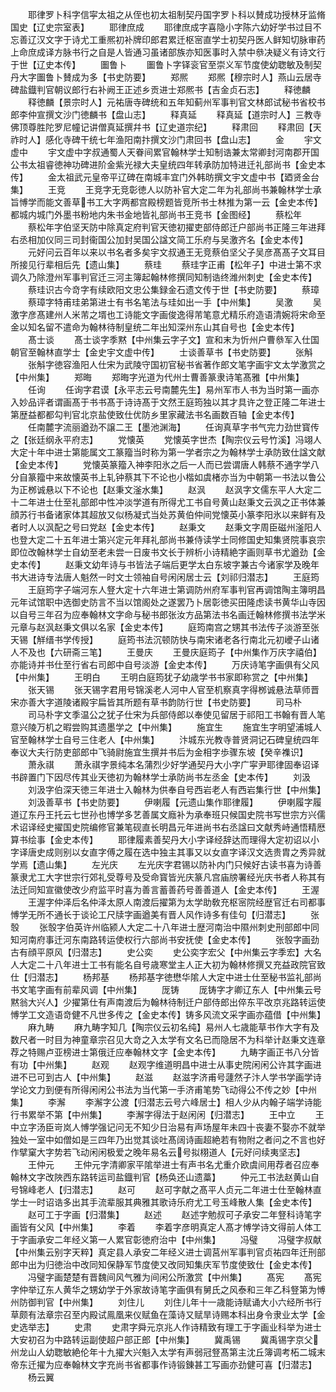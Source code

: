 <!-- { "loadSidebar": true } -->
　　耶律罗卜科字信寜太祖之从侄也初太祖制契丹国字罗卜科以賛成功授林牙监脩国史【辽史宗室表】
　　耶律庶成
　　耶律庶成字喜隐小字陈六幼好学书过目不忘善辽汉文字于诗尤工重熈初补牌印郎君累迁枢宻直学士初契丹医人鲜知切脉审药上命庶成译方脉书行之自是人皆通习虽诸部族亦知医事时入禁中叅决疑义有诗文行于世【辽史本传】
　　圗鲁卜
　　圗鲁卜字铎衮官至崇义军节度使幼聦敏及制契丹大字圗鲁卜賛成为多【书史防要】
　　郑熈
　　郑熈【穆宗时人】燕山云居寺碑盐鐡判官朝议郎行右补阙王正述乡贡进士郑熈书【吉金贞石志】
　　释徳麟
　　释徳麟【景宗时人】元祐唐寺碑统和五年知蓟州军事判官文林郎试秘书省校书郎李仲宣撰文沙门徳麟书【盘山志】
　　释真延
　　释真延【道宗时人】三教寺佛顶尊胜陀罗尼幢记讲僧真延撰幷书【辽史道宗纪】
　　释肃回
　　释肃回【天祚时人】感化寺碑干统七年渔阳南抃撰文沙门肃回书【盘山志】
　　金
　　宇文虚中
　　宇文虚中字叔通蜀人天眷间累官翰林学士知制诰兼太常卿封河南郡开国公书太祖睿徳神功碑进阶金紫光禄大夫皇统四年转承防加特进迁礼部尚书【金史本传】
　　金太祖武元皇帝平辽碑在南城丰宜门外韩昉撰文宇文虚中书【廼贤金台集】
　　王竞
　　王竞字无竞彰徳人以防补官大定二年为礼部尚书兼翰林学士承旨愽学而能文善草书工大字两都宫殿榜题皆竞所书士林推为第一云【金史本传】都城内城门外墨书粉地内朱书金地皆礼部尚书王竞书【金图经】
　　蔡松年
　　蔡松年字伯坚天防中除真定府判官天徳初擢吏部侍郎迁户部尚书正隆三年进拜右丞相加仪同三司封衞国公加封吴国公諡文简工乐府与吴激齐名【金史本传】
　　元好问云百年以来以书名者多矣宇文叔通王无竞蔡伯坚父子吴彦髙髙子文耳目所接见行辈相后先【遗山集】
　　蔡珪
　　蔡珪字正甫【松年子】中进士第不求调久乃除澄州军事判官迁三河主簿起翰林修撰同知制诰终潍州刺史【金史本传】
　　蔡珪识古今竒字有续欧阳文忠公集録金石遗文传于世【书史防要】
　　蔡璋
　　蔡璋字特甫珪弟第进士有书名笔法与珪如出一手【中州集】
　　吴激
　　吴激字彦髙建州人米芾之壻也工诗能文字画俊逸得芾笔意尤精乐府造语清婉将宋命至金以知名留不遣命为翰林待制皇统二年出知深州东山其自号也【金史本传】
　　髙士谈
　　髙士谈字季黙【中州集云字子文】宣和末为忻州户曹叅军入仕国朝官至翰林直学士【金史宇文虚中传】
　　士谈善草书【书史防要】
　　张斛
　　张斛字徳容渔阳人仕宋为武陵守国初官秘书省著作郎文笔字画宇文太学激赏之【中州集】
　　郑晦
　　郑晦字光道为代州士曹善篆隶诗笔髙雅【中州集】
　　任询
　　任询字君谟【永平志云号南麓先生】易州军市人书为当时第一画亦入妙品评者谓画髙于书书髙于诗诗髙于文然王庭筠独以其才具许之登正隆二年进士第歴益都都勾判官北京盐使致仕优防乡里家藏法书名画数百轴【金史本传】
　　任南麓字流丽遒劲不譲二王【墨池渊海】
　　任询真草字书气完力劲世寳传之【张廷纲永平府志】
　　党懐英
　　党懐英字世杰【陶宗仪云号竹溪】冯翊人大定十年中进士第能属文工篆籀当时称为第一学者宗之为翰林学士承防致仕諡文献【金史本传】
　　党懐英篆籀入神李阳氷之后一人而已尝谓唐人韩蔡不通字学八分自篆籀中来故懐英书上轧钟蔡其下不论也小楷如虞楮亦当为中朝第一书法以鲁公为正桞诚悬以下不论也【赵秉文滏水集】
　　赵沨
　　赵沨字文儒东平人大定二十二年进士仕至礼部郎中性冲淡学道有所得尤工书自号黄山赵秉文云沨之正书体兼顔苏行书备诸家体其超放又似杨凝式当处苏黄伯仲间党懐英小篆李阳氷以来鲜有及者时人以沨配之号曰党赵【金史本传】
　　赵秉文
　　赵秉文字周臣磁州滏阳人也登大定二十五年进士第兴定元年拜礼部尚书兼侍读学士同修国史知集贤院事哀宗即位改翰林学士自幼至老未尝一日废书文长于辨析小诗精絶字画则草书尤遒劲【金史本传】
　　赵秉文幼年诗与书皆法子端后更学太白东坡字兼古今诸家学及晚年书大进诗专法唐人魁然一时文士领袖自号闲闲居士云【刘祁归潜志】
　　王庭筠
　　王庭筠字子端河东人豋大定十六年进士第调防州府军事判官再调馆陶主簿明昌元年试馆职中选御史防言不当以馆阁处之遂罢乃卜居彰徳买田隆虑读书黄华山寺因以自号三年召为应奉翰林文字命与秘书郎张汝方品第法书名画迁翰林修撰书法学米元章与赵沨赵秉文俱以名家【金史本传】
　　庭筠南宫之甥其书法传子淡游至张天锡【觧缙书学传授】
　　庭筠书法沉顿防快与南宋诸老各行南北元初巙子山诸人不及也【六研斋三笔】
　　王曼庆
　　王曼庆庭筠子【中州集作万庆字禧伯】亦能诗并书仕至行省右司郎中自号淡游【金史本传】
　　万庆诗笔字画俱有父风【中州集】
　　王明白
　　王明白庭筠犹子幼歳学书书家即称赏之【中州集】
　　张天锡
　　张天锡字君用号锦溪老人河中人官至机察真字得桞诚悬法草师晋宋亦善大字道陵诸殿宇扁皆其所题有草书韵防行世【书史防要】
　　司马朴
　　司马朴字文季温公之犹子仕宋为兵部侍郎以奉使见留居于祁阳工书翰有晋人笔意兴陵万机之暇尝购其遗墨学之【中州集】
　　施宜生
　　施宜生字明望浦城人官至翰林学士自号三住老人【中州集】
　　汴城东光教寺普贤洞记石碑皇统四年奉议大夫行防吏部郎中飞骑尉施宜生撰并书后为金相字歩骤东坡【癸辛襍识】
　　萧永祺
　　萧永祺字景纯本名蒲烈少好学通契丹大小字广寜尹耶律固奉诏译书辟置门下因尽传其业天徳初为翰林学士承防尚书左丞金【史本传】
　　刘汲
　　刘汲字伯深天徳三年进士入翰林为供奉自号西岩老人有西岩集行世【中州集】
　　刘汲善草书【书史防要】
　　伊喇履【元遗山集作耶律履】
　　伊喇履字履道辽东丹王托云七世孙也博学多艺善属文廕补为承奉班只候国史院书写世宗方兴儒术诏译经史擢国史院编修官兼笔砚直长明昌元年进尚书右丞諡曰文献秀峙通悟精厯算书绘事【金史本传】
　　耶律履素善契丹大小字译经辞达而理得大定初诏以小字译唐史成则别以女直字傅之履在选中独主其事又以女直字译汉文选贵胄之秀异就学焉【遗山集】
　　左光庆
　　左光庆字君锡以防补内门只候好古读书喜为诗善篆隶尤工大字世宗行郊礼受尊号及受命寳皆光庆篆凡宫庙牓署经光庆书者人称其有法迁同知宣徽使改少府监平时喜为善言蓄善药号善善道人【金史本传】
　　王渥
　　王渥字仲泽后名仲泽太原人南渡后擢第为太学助敎充枢宻院经歴官迁右司都事愽学无所不通长于谈论工尺牍字画遒美有晋人风作诗多有佳句【归潜志】
　　张彀
　　张彀字伯英许州临颍人大定二十八年进士歴河南治中隰州刺史刑部郎中同知河南府事迁河东南路转运使权行六部尚书安抚使【金史本传】
　　张彀字画劲古有顔平原风【归潜志】
　　史公奕
　　史公奕字宏父【中州集云字季宏】大名人大定二十八年进士工书有能名自号歳寒堂主人正大初为翰林修撰又充益政院官致仕【归潜志】
　　杨邦基
　　杨邦基字徳懋华隂人大定中进士仕至秘书监礼部尚书文笔字画有前辈风调【中州集】
　　厐铸
　　厐铸字才卿辽东人【中州集云号黙翁大兴人】少擢第仕有声南渡后为翰林待制迁户部侍郎出倅东平改京兆路转运使愽学工文造语竒健不凡世多传之【金史本传】铸多风流文采字画亦蕴借【中州集】
　　麻九畴
　　麻九畴字知几【陶宗仪云初名纯】易州人七歳能草书作大字有及数尺者一时目为神童章宗召见大竒之入太学有文名已而隐居不为科举计赵秉文连章荐之特赐卢亚榜进士第俄迁应奉翰林文字【金史本传】
　　九畴字画正书八分皆有功【中州集】
　　赵观
　　赵观字维道明昌中进士从事史院闲闲公许其字画进进不已可到古人【中州集】
　　赵滋
　　赵滋字济甫号蘧然子汴人学书学画学诗学论文力到便有所得闲闲公书法为当代第一手济甫笔势飞动得公不传之妙【中州集】
　　李澥
　　李澥字公渡【归潜志云号六峰居士】相人少从内翰子端学诗能行书累举不第【中州集】
　　李澥字得法于赵闲闲【归潜志】
　　王中立
　　王中立字汤臣岢岚人愽学强记问无不知少日治易有声场屋年未四十丧妻不娶亦不就举独处一室中如僧如是三四年乃出觉其谈吐髙阔诗画超絶若有物附之者问之不言也好作擘窠大字势若飞动闲闲极爱之晚年易名云号拟栩道人【元好问续夷坚志】
　　王仲元
　　王仲元字清卿家平隂举进士有声书名尤重介欧虞间用荐者召应奉翰林文字改陜西东路转运司盐鐡判官【杨奂还山遗藁】
　　仲元工书法赵黄山自号锦峰老人【归潜志】
　　赵可
　　赵可字献之髙平人贞元二年进士仕至翰林直学士一时诏诰多出其手流辈服其典雅其歌诗乐府尤工号玉峰散人集【金史本传】
　　赵可工于字画【归潜集】
　　赵述
　　赵述字勉叔可子承安二年豋科诗笔字画皆有父风【中州集】
　　李着
　　李着字彦明真定人髙才愽学诗文得前人体工于字画承安二年经义第一人累官彰徳府治中【中州集】
　　冯璧
　　冯璧字叔献【中州集云别字天粹】真定县人承安二年经义进士调莒州军事判官贞祐四年迁刑部郎中出为归徳治中改同知保静军节度使又改同知集庆军节度使致仕【金史本传】
　　冯璧字画楚楚有晋魏间风气雅为间闲公所激赏【中州集】
　　髙宪
　　髙宪字仲举辽东人黄华之甥幼学于外家故诗笔字画俱有舅氏之风泰和三年乙科豋第为愽州防御判官【中州集】
　　刘住儿
　　刘住儿年十一歳能诗赋诵大小六经所书行草颇有法章宗召至内殿试鳯凰来仪赋鱼在藻诗又赋旱诗赐本科出身令隶业太学【金史选举志】
　　史肃
　　史肃字舜元京兆人作诗精致有理工于字画业科举为进士大安初召为中路转运副使超户部正郎【中州集】
　　冀禹锡
　　冀禹锡字京父州龙山人幼聦敏絶伦年十九擢大兴魁入太学有声弱冠豋髙第主沈丘簿调考柘二城末帝东迁擢为应奉翰林文字充尚书省都事作诗锻錬甚工写画亦劲健可喜【归潜志】
　　杨云翼

